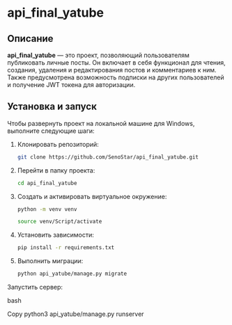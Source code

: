# api_final_yatube

## Описание
**api_final_yatube** — это проект, позволяющий пользователям публиковать личные посты. Он включает в себя функционал для чтения, создания, удаления и редактирования постов и комментариев к ним. Также предусмотрена возможность подписки на других пользователей и получение JWT токена для авторизации.

## Установка и запуск

Чтобы развернуть проект на локальной машине для Windows, выполните следующие шаги:

1. Клонировать репозиторий:
   ```bash
   git clone https://github.com/SenoStar/api_final_yatube.git
   ```
2. Перейти в папку проекта:
   ```bash
   cd api_final_yatube
   ```
3. Создать и активировать виртуальное окружение:
   ```bash
   python -m venv venv
   ```
   ```bash
   source venv/Script/activate
   ```
4. Установить зависимости:
   ```bash
   pip install -r requirements.txt
   ```
5. Выполнить миграции:
   ```bash
   python api_yatube/manage.py migrate
   ```
Запустить сервер:

bash

Copy
python3 api_yatube/manage.py runserver
